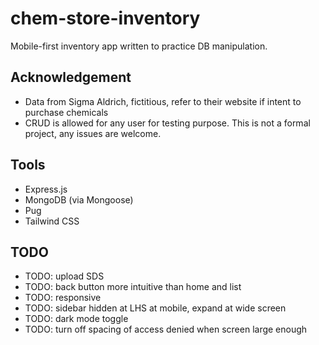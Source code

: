 # chem-store-inventory

Mobile-first inventory app written to practice DB manipulation.

## Acknowledgement

- Data from Sigma Aldrich, fictitious, refer to their website if intent to
  purchase chemicals
- CRUD is allowed for any user for testing purpose. This is not a formal
  project, any issues are welcome.

## Tools

- Express.js
- MongoDB (via Mongoose)
- Pug
- Tailwind CSS

## TODO

- TODO: upload SDS
- TODO: back button more intuitive than home and list
- TODO: responsive
- TODO: sidebar hidden at LHS at mobile, expand at wide screen
- TODO: dark mode toggle
- TODO: turn off spacing of access denied when screen large enough
